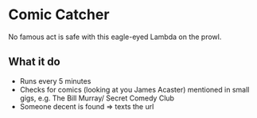 # Comic Catcher

No famous act is safe with this eagle-eyed Lambda on the prowl.

## What it do

- Runs every 5 minutes
- Checks for comics (looking at you James Acaster) mentioned in small gigs, e.g. The Bill Murray/ Secret Comedy Club
- Someone decent is found => texts the url
